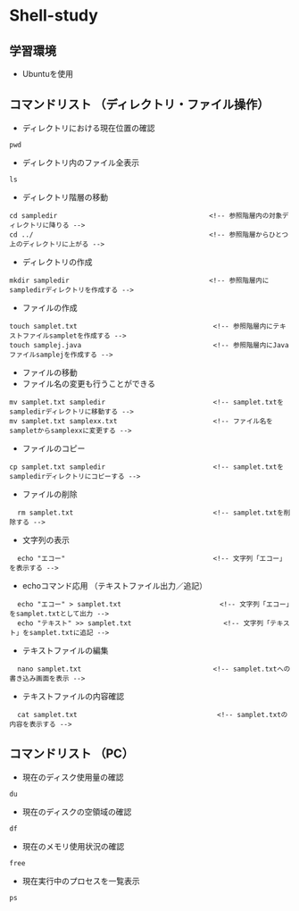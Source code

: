 # Shell-study

## 学習環境
* Ubuntuを使用

## コマンドリスト （ディレクトリ・ファイル操作）
* ディレクトリにおける現在位置の確認
```
pwd
```

* ディレクトリ内のファイル全表示
```
ls
```

* ディレクトリ階層の移動
```
cd sampledir                                      <!-- 参照階層内の対象ディレクトリに降りる -->
cd ../                                            <!-- 参照階層からひとつ上のディレクトリに上がる -->
```

* ディレクトリの作成
```
mkdir sampledir                                   <!-- 参照階層内にsampledirディレクトリを作成する -->
```

* ファイルの作成
```
touch samplet.txt                                  <!-- 参照階層内にテキストファイルsampletを作成する -->
touch samplej.java                                 <!-- 参照階層内にJavaファイルsamplejを作成する -->
```

* ファイルの移動
* ファイル名の変更も行うことができる
```
mv samplet.txt sampledir                           <!-- samplet.txtをsampledirディレクトリに移動する -->
mv samplet.txt samplexx.txt                        <!-- ファイル名をsampletからsamplexxに変更する -->
```

* ファイルのコピー
```
cp samplet.txt sampledir                           <!-- samplet.txtをsampledirディレクトリにコピーする -->
```

* ファイルの削除
```
  rm samplet.txt                                   <!-- samplet.txtを削除する -->
```

* 文字列の表示
```
  echo "エコー"                                     <!-- 文字列「エコー」を表示する -->
```

* echoコマンド応用 （テキストファイル出力／追記）
```
  echo "エコー" > samplet.txt                       　<!-- 文字列「エコー」をsamplet.txtとして出力 -->
  echo "テキスト" >> samplet.txt                       <!-- 文字列「テキスト」をsamplet.txtに追記 -->
```

* テキストファイルの編集
```
  nano samplet.txt                                 <!-- samplet.txtへの書き込み画面を表示 -->
```

* テキストファイルの内容確認
```
  cat samplet.txt                                   <!-- samplet.txtの内容を表示する -->
```

## コマンドリスト （PC）
* 現在のディスク使用量の確認
```
du
```
* 現在のディスクの空領域の確認
```
df
```
* 現在のメモリ使用状況の確認
```
free
```
* 現在実行中のプロセスを一覧表示
```
ps
```


